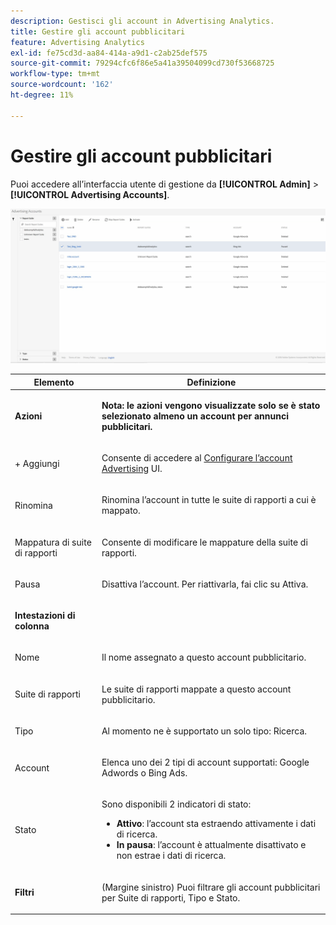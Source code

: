 ```yaml
---
description: Gestisci gli account in Advertising Analytics.
title: Gestire gli account pubblicitari
feature: Advertising Analytics
exl-id: fe75cd3d-aa84-414a-a9d1-c2ab25def575
source-git-commit: 79294cfc6f86e5a41a39504099cd730f53668725
workflow-type: tm+mt
source-wordcount: '162'
ht-degree: 11%

---
```


# Gestire gli account pubblicitari

Puoi accedere all’interfaccia utente di gestione da **[!UICONTROL Admin]** > **[!UICONTROL Advertising Accounts]**.

![](assets/manage_ad_accounts.png)

<table id="table_BE318026CF024E94A885EED86AA7077F"> 
 <thead> 
  <tr> 
   <th colname="col1" class="entry"> Elemento </th> 
   <th colname="col2" class="entry"> Definizione </th> 
  </tr>
 </thead>
 <tbody> 
  <tr> 
   <td colname="col1"> <p><b>Azioni</b> </p> </td> 
   <td colname="col2"> <p><b>Nota: le azioni vengono visualizzate solo se è stato selezionato almeno un account per annunci pubblicitari. </b> </p> </td> 
  </tr> 
  <tr> 
   <td colname="col1"> <p>+ Aggiungi </p> </td> 
   <td colname="col2"> <p>Consente di accedere al <a href="/help/integrate/c-advertising-analytics/c-adanalytics-workflow/aa-create-ad-account.md"  > Configurare l’account Advertising</a> UI. </p> </td> 
  </tr> 
  <tr> 
   <td colname="col1"> <p>Rinomina </p> </td> 
   <td colname="col2"> <p>Rinomina l’account in tutte le suite di rapporti a cui è mappato. </p> </td> 
  </tr> 
  <tr> 
   <td colname="col1"> <p>Mappatura di suite di rapporti </p> </td> 
   <td colname="col2"> <p>Consente di modificare le mappature della suite di rapporti. </p> </td> 
  </tr> 
  <tr> 
   <td colname="col1"> <p>Pausa </p> </td> 
   <td colname="col2"> <p>Disattiva l’account. Per riattivarla, fai clic su <span class="uicontrol"> Attiva</span>. </p> </td> 
  </tr> 
  <tr> 
   <td colname="col1"> <p><b>Intestazioni di colonna</b> </p> </td> 
   <td colname="col2"> </td> 
  </tr> 
  <tr> 
   <td colname="col1"> <p>Nome </p> </td> 
   <td colname="col2"> <p>Il nome assegnato a questo account pubblicitario. </p> </td> 
  </tr> 
  <tr> 
   <td colname="col1"> <p>Suite di rapporti </p> </td> 
   <td colname="col2"> <p>Le suite di rapporti mappate a questo account pubblicitario. </p> </td> 
  </tr> 
  <tr> 
   <td colname="col1"> <p>Tipo </p> </td> 
   <td colname="col2"> <p>Al momento ne è supportato un solo tipo: Ricerca. </p> </td> 
  </tr> 
  <tr> 
   <td colname="col1"> <p>Account </p> </td> 
   <td colname="col2"> <p>Elenca uno dei 2 tipi di account supportati: Google Adwords o Bing Ads. </p> </td> 
  </tr> 
  <tr> 
   <td colname="col1"> <p>Stato </p> </td> 
   <td colname="col2"> <p>Sono disponibili 2 indicatori di stato: </p> 
    <ul id="ul_376263DEF6EE44B48564D272D3CBFCBC"> 
     <li id="li_75E329B68B4D4E929E227E717C993082"><b>Attivo</b>: l’account sta estraendo attivamente i dati di ricerca. </li> 
     <li id="li_5E2DF98B22D34437A2A2C93F996C1EA2"><b>In pausa</b>: l’account è attualmente disattivato e non estrae i dati di ricerca. </li> 
    </ul> </td> 
  </tr> 
  <tr> 
   <td colname="col1"> <p><b>Filtri</b> </p> </td> 
   <td colname="col2"> <p>(Margine sinistro) Puoi filtrare gli account pubblicitari per Suite di rapporti, Tipo e Stato. </p> </td> 
  </tr> 
 </tbody> 
</table>

